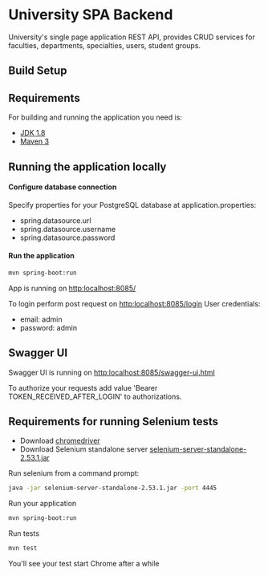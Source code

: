 # University SPA Backend
University's single page application REST API, provides CRUD services for faculties, departments, specialties, users, student groups.

## Build Setup

## Requirements

For building and running the application you need is:

- [JDK 1.8](http://www.oracle.com/technetwork/java/javase/downloads/jdk8-downloads-2133151.html)
- [Maven 3](https://maven.apache.org)

## Running the application locally

#### Configure database connection
Specify properties for your PostgreSQL database at application.properties:
- spring.datasource.url
- spring.datasource.username
- spring.datasource.password

#### Run the application
``` bash
mvn spring-boot:run
```
App is running on [http:localhost:8085/](http:localhost:8085/)

To login perform post request on [http:localhost:8085/login](http:localhost:8085/login)
User credentials:
- email: admin
- password: admin

## Swagger UI

Swagger UI is running on [http:localhost:8085/swagger-ui.html](http:localhost:8085/swagger-ui.html)

To authorize your requests add value 'Bearer TOKEN_RECEIVED_AFTER_LOGIN' to authorizations.

## Requirements for running Selenium tests

- Download [chromedriver](http://chromedriver.chromium.org/)
- Download Selenium standalone server [selenium-server-standalone-2.53.1.jar](http://selenium-release.storage.googleapis.com/index.html?path=2.53/) 

Run selenium from a command prompt:
``` bash
java -jar selenium-server-standalone-2.53.1.jar -port 4445
```
Run your application
``` bash
mvn spring-boot:run
```
Run tests
``` bash
mvn test
```
You'll see your test start Chrome after a while
